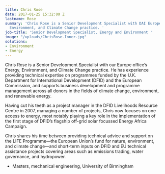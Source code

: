 ```yaml
---
title: Chris Rose
date: 2017-01-25 15:32:00 Z
lastname: Rose
summary: 'Chris Rose is a Senior Development Specialist with DAI Europe’s Energy,
  Environment, and Climate Change practice. '
job-title: 'Senior Development Specialist, Energy and Environment '
image: "/uploads/ChrisRose-Inner.jpg"
solutions:
- Environment
- Energy
---
```


Chris Rose is a Senior Development Specialist with our Europe office’s Energy, Environment, and Climate Change practice. He has experience providing technical expertise on programmes funded by the U.K. Department for International Development (DFID) and the European Commission, and supports business development and programme management across all donors in the fields of climate change, environment, and renewable energy.

Having cut his teeth as a project manager in the DFID Livelihoods Resource Centre in 2007, managing a number of projects, Chris now focuses on one access to energy, most notably playing a key role in the implementation of the first stage of DFID’s flagship off-grid solar focussed Energy Africa Campaign.

Chris shares his time between providing technical advice and support on the LIFE Programme—the European Union’s fund for nature, environment, and climate change—and short-term inputs on DFID and EU technical assistance projects covering areas such as emissions trading, water governance, and hydropower.

* Masters, mechanical engineering, University of Birmingham